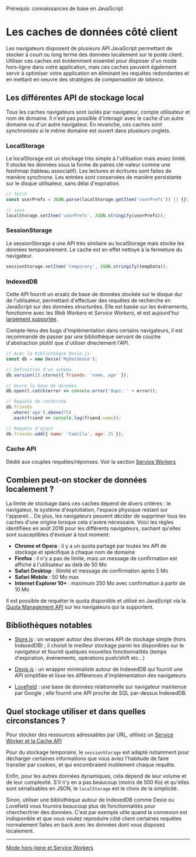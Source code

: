 <span class="requirements">Prérequis: connaissances de base en JavaScript</span>

Les caches de données côté client
====================================

Les navigateurs disposent de plusieurs API JavaScript  permettant de stocker à court ou long terme des données localement sur le poste client. Utiliser ces caches est évidemment essentiel pour disposer d'un mode hors-ligne dans votre application, mais ces caches peuvent également servir à optimiser votre application en éliminant les requêtes redondantes et en mettant en oeuvre des stratégies de *compensation de latence*.

## Les différentes API de stockage local

Tous les caches navigateurs sont isolés par navigateur, compte utilisateur et nom de domaine. Il n'est pas possible d'interagir avec le cache d'un autre domaine ou d'un autre navigateur. En revanche, ces caches sont synchronisés si le même domaine est ouvert dans plusieurs onglets.

### LocalStorage

Le localStorage est un stockage très simple à l'utilisation mais assez limité. Il stocke les données sous la forme de paires clé-valeur comme une *hashmap* (tableau associatif). Les lectures et écritures sont faites de manière synchrone. Les entrées sont conservées de manière persistante sur le disque utilisateur, sans délai d'expiration.

```javascript
// fetch
const userPrefs = JSON.parse(localStorage.getItem('userPrefs')) || {};

// save
localStorage.setItem('userPrefs', JSON.stringify(userPrefs));
```

### SessionStorage

Le sessionStorage a une API très similaire au localStorage mais stocke les données temporairement. Le cache est en effet nettoyé à la fermeture du navigateur.

```javascript
sessionStorage.setItem('temporary', JSON.stringify(tempData));
```

### IndexedDB

Cette API fournit un ersatz de base de données stockée sur le disque dur de l'utilisateur, permettant d'effectuer des requêtes de recherche en JavaScript sur des données structurées. Elle est basée sur les événements, fonctionne avec les *Web Workers* et *Service Workers*, et est aujourd'hui [largement supportée](http://caniuse.com/#feat=indexeddb).

Compte-tenu des bugs d'implémentation dans certains navigateurs, il est recommandé de passer par une bibliothèque servant de couche d'abstraction plutôt que d'utiliser directement l'API.

```javascript
// Avec la bibliothèque Dexie.js
const db = new Dexie('MyDatabase');

// Definition d'un schéma
db.version(1).stores({ friends: 'name, age' });

// Ouvre la base de données
db.open().catch(error => console.error('Oups: ' + error));

// Requête de recherche
db.friends
  .where('age').above(75)
  .each(friend => console.log(friend.name));    		

// Requête d'ajout
db.friends.add({ name: 'Camilla', age: 25 });
```

### Cache API

Dédié aux couples requêtes/réponses. Voir la section [Service Workers](#/pages/service-workers)

## Combien peut-on stocker de données localement ?

La limite de stockage dans ces caches dépend de divers critères : le navigateur, le système d'exploitation, l'espace physique restant sur l'appareil... De plus, les navigateurs peuvent décider de supprimer tous les caches d'une origine lorsque cela s'avère nécessaire. Voici les règles identifiées en août 2016 pour les différents navigateurs, sachant qu'elles sont susceptibles d'évoluer à tout moment:
- **Chrome et Opera** : il y a un quota partagé par toutes les API de stockage et spécifique à chaque nom de domaine
- **Firefox** : il n'y a pas de limite, mais un message de confirmation est affiché à l'utilisateur au delà de 50 Mo
- **Safari Desktop** : illimité et message de confirmation après 5 Mo
- **Safari Mobile** : 50 Mo max
- **Internet Explorer 10+** : maximum 250 Mo avec confirmation à partir de 10 Mo
  
Il est possible de requêter le quota disponible et utilisé en JavaScript via la [Quota Management API](https://www.w3.org/TR/quota-api/) sur les navigateurs qui la supportent.
  
## Bibliothèques notables

- [Store.js](https://github.com/marcuswestin/store.js/) : un wrapper autour des diverses API de stockage simple (hors IndexedDB) ; il choisit le meilleur stockage parmi les disponibles sur le navigateur et fournit quelques nouvelles fonctionnalités (temps d'expiration, événements, opérations push/shift etc...)

- [Dexie.js](http://dexie.org/) : un wrapper minimaliste autour de IndexedDB qui fournit une API simplifiée et lisse les différences d'implémentation des navigateurs.

- [Lovefield](https://github.com/google/lovefield) : une base de données relationnelle sur navigateur maintenue par Google ; elle fournit une API proche de SQL par-dessus IndexedDB.

## Quel stockage utiliser et dans quelles circonstances ?

Pour stocker des ressources adressables par URL, utilisez un [Service Worker et la Cache API](#/pages/service-workers)

Pour du stockage temporaire, le `sessionStorage` est adapté notamment pour décharger certaines informations que vous aviez l'habitude de faire transiter par cookies, et qui encombraient inutilement chaque requête. 

Enfin, pour les autres données dynamiques, cela dépend de leur volume et de leur complexité. S'il n'y en a pas beaucoup (moins de 500 Ko) et qu'elles sont sérialisables en JSON, le `localStorage` est le choix de la simplicité. 

Sinon, utiliser une bibliothèque autour de IndexedDB comme Dexie ou Lovefield vous fournira beaucoup plus de fonctionnalités pour chercher/trier des données. C'est par exemple utile quand la connexion est indisponible et que vous voulez reproduire côté client certaines requêtes normalement faites en back avec les données dont vous disposez localement. 
 
 ---
 
 [Mode hors-ligne et Service Workers](#/pages/service-workers)

